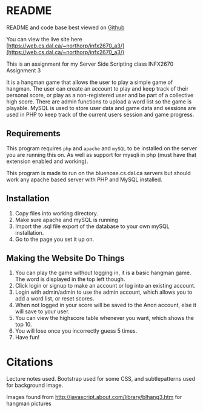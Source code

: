 README
======

README and code base best viewed on [Github](https://github.com/mikenorthorp/Hangman)

You can view the live site here [https://web.cs.dal.ca/~northorp/infx2670_a3/](https://web.cs.dal.ca/~northorp/infx2670_a3/)

This is an assignment for my Server Side Scripting class INFX2670 Assignment 3

It is a hangman game that allows the user to play a simple game of hangman. The user can create an account to play and keep track of their personal score, or play as a non-registered user and be part of a collective high score. There are admin functions to upload a word list so the game is playable. MySQL is used to store user data and game data and sessions are used in PHP to keep track of the current users session and game progress.

Requirements
------------

This program requires `php` and `apache` and `mySQL` to be installed on the server you are running this on. As well as 
support for mysqli in php (must have that extension enabled and working).

This program is made to run on the bluenose.cs.dal.ca servers but should work any apache based server with PHP and MySQL installed.

Installation
------------

1. Copy files into working directory.
2. Make sure apache and mySQL is running
4. Import the .sql file export of the database to your own mySQL installation.
3. Go to the page you set it up on.

Making the Website Do Things
----------------------------
1. You can play the game without logging in, it is a basic hangman game. The word is displayed in the top left though.
2. Click login or signup to make an account or log into an existing account.
3. Login with admin/admin to use the admin account, which allows you to add a word list, or reset scores.
4. When not logged in your score will be saved to the Anon account, else it will save to your user.
5. You can view the highscore table whenever you want, which shows the top 10.
6. You will lose once you incorrectly guess 5 times.
7. Have fun!

Citations
=========
Lecture notes used. Bootstrap used for some CSS, and subtlepatterns used for background image. 

Images found from http://javascript.about.com/library/blhang3.htm for hangman pictures




